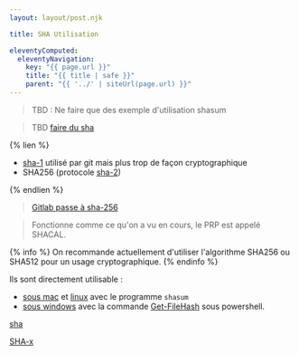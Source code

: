 ```yaml
---
layout: layout/post.njk

title: SHA Utilisation

eleventyComputed:
  eleventyNavigation:
    key: "{{ page.url }}"
    title: "{{ title | safe }}"
    parent: "{{ '../' | siteUrl(page.url) }}"
---
```


> TBD : Ne faire que des exemple d'utilisation shasum


> TBD [faire du sha](https://osxdaily.com/2021/12/17/check-sha256-hash-mac/)

{% lien %}

- [sha-1](https://fr.wikipedia.org/wiki/SHA-1) utilisé par git mais plus trop de façon cryptographique
- SHA256 (protocole [sha-2](https://fr.wikipedia.org/wiki/SHA-2))

{% endlien %}

> [Gitlab passe à sha-256](https://about.gitlab.com/blog/2023/08/28/sha256-support-in-gitaly/)

> Fonctionne comme ce qu'on a vu en cours, le PRP est appelé SHACAL.

{% info %}
On recommande actuellement d'utiliser l'algorithme SHA256 ou SHA512 pour un usage cryptographique.
{% endinfo %}

Ils sont directement utilisable :

- [sous mac](https://fre.applersg.com/check-sha1-checksum-mac-os-x) et [linux](https://www.lojiciels.com/quest-ce-que-shasum-sous-linux/) avec le programme `shasum`
- [sous windows](https://lecrabeinfo.net/verifier-integrite-calculer-empreinte-checksum-md5-sha1-sha256-fichier-windows.html) avec la commande [Get-FileHash](module) sous powershell.


[sha](https://www.youtube.com/watch?v=DMtFhACPnTY)

[SHA-x](https://en.wikipedia.org/wiki/Secure_Hash_Algorithms)
